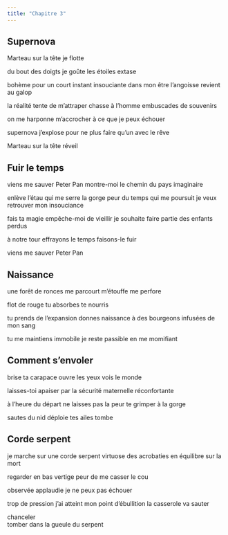 ```yaml
---
title: "Chapitre 3"
---
```



## Supernova ##

Marteau sur la tête
je flotte

du bout des doigts 
je goûte les étoiles 
extase 

bohème pour un court instant 
insouciante dans mon être 
l’angoisse revient au galop 

la réalité tente de m’attraper 
chasse à l’homme 
embuscades de souvenirs 

on me harponne 
m’accrocher à ce que je peux
échouer 

supernova 
j’explose pour ne plus faire qu’un 
avec le rêve

Marteau sur la tête
réveil 



## Fuir le temps ##


viens me sauver Peter Pan 
montre-moi le chemin 
du pays imaginaire 

enlève l’étau qui me serre la gorge 
peur du temps qui me poursuit
je veux retrouver mon insouciance 

fais ta magie 
empêche-moi de vieillir
je souhaite faire partie des enfants perdus 

à notre tour
effrayons le temps
faisons-le fuir 

viens me sauver Peter Pan 




## Naissance ##


une forêt de ronces me parcourt
m’étouffe
me perfore

flot de rouge 
tu absorbes
te nourris

tu prends de l’expansion
donnes naissance à des bourgeons 
infusées de mon sang 

tu me maintiens immobile 
je reste passible 
en me momifiant 





## Comment s’envoler ##

brise ta carapace 
ouvre les yeux 
vois le monde

laisses-toi apaiser 
par la sécurité maternelle
réconfortante

à l’heure du départ
ne laisses pas la peur 
te grimper à la gorge 

sautes du nid 
déploie tes ailes 
tombe                                 




## Corde serpent ##


je marche sur une corde serpent 
virtuose des acrobaties 
en équilibre sur la mort

regarder en bas
vertige 
peur de me casser le cou

observée
applaudie 
je ne peux pas échouer

trop de pression 
j’ai atteint mon point d’ébullition
la casserole va sauter 

chanceler  
tomber 
dans la gueule du serpent 
